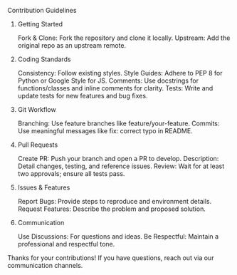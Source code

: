 Contribution Guidelines
1. Getting Started

    Fork & Clone: Fork the repository and clone it locally.
    Upstream: Add the original repo as an upstream remote.

2. Coding Standards

    Consistency: Follow existing styles.
    Style Guides: Adhere to PEP 8 for Python or Google Style for JS.
    Comments: Use docstrings for functions/classes and inline comments for clarity.
    Tests: Write and update tests for new features and bug fixes.

3. Git Workflow

    Branching: Use feature branches like feature/your-feature.
    Commits: Use meaningful messages like fix: correct typo in README.

4. Pull Requests

    Create PR: Push your branch and open a PR to develop.
    Description: Detail changes, testing, and reference issues.
    Review: Wait for at least two approvals; ensure all tests pass.

5. Issues & Features

    Report Bugs: Provide steps to reproduce and environment details.
    Request Features: Describe the problem and proposed solution.

6. Communication

    Use Discussions: For questions and ideas.
    Be Respectful: Maintain a professional and respectful tone.

Thanks for your contributions! If you have questions, reach out via our communication channels.
